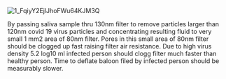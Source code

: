 ![1_FqiyY2EjlJhoFWu64KJM3Q](https://user-images.githubusercontent.com/1938534/121497529-d5fbc580-c9db-11eb-99b0-b01ab1bb1533.jpg)


By passing saliva sample thru 130nm filter to remove particles larger than 120nm covid 19 virus particles and concentrating resulting fluid to very small 1 mm2 area of 80nm filter. Pores in this small area of 80nm  filter should be clogged up fast raising filter air resistance. Due to high virus density 5.2 log10 ml infected person should clogg filter much faster than healthy person. Time to deflate baloon filed by infected person should be measurably slower.   


